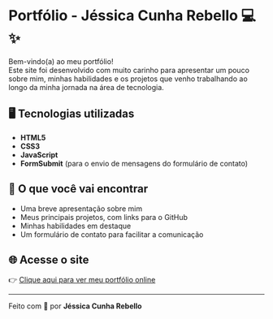 # Portfólio - Jéssica Cunha Rebello 💻✨

Bem-vindo(a) ao meu portfólio!  
Este site foi desenvolvido com muito carinho para apresentar um pouco sobre mim, minhas habilidades e os projetos que venho trabalhando ao longo da minha jornada na área de tecnologia.

## 🖥️ Tecnologias utilizadas
- **HTML5**
- **CSS3**
- **JavaScript**
- **FormSubmit** (para o envio de mensagens do formulário de contato)

## 🚀 O que você vai encontrar
- Uma breve apresentação sobre mim
- Meus principais projetos, com links para o GitHub
- Minhas habilidades em destaque
- Um formulário de contato para facilitar a comunicação

## 🌐 Acesse o site
👉 [Clique aqui para ver meu portfólio online](https://jessica-re88.github.io/Meu-Portfolio/)

---

Feito com 💙 por **Jéssica Cunha Rebello**
